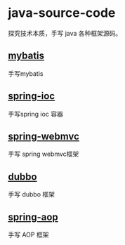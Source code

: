 # java-source-code
探究技术本质，手写 java 各种框架源码。
## [mybatis](https://github.com/telzhou618/java-source-code/tree/main/mybatis)
手写mybatis
## [spring-ioc](https://github.com/telzhou618/java-source-code/tree/main/spring-ioc)
手写spring ioc 容器
## [spring-webmvc](https://github.com/telzhou618/java-source-code/tree/main/spring-webmvc) 
手写 spring webmvc框架
## [dubbo](https://github.com/telzhou618/java-source-code/tree/main/dubbo)
手写 dubbo 框架
## [spring-aop](https://github.com/telzhou618/java-source-code/tree/main/spring-aop)
手写 AOP 框架